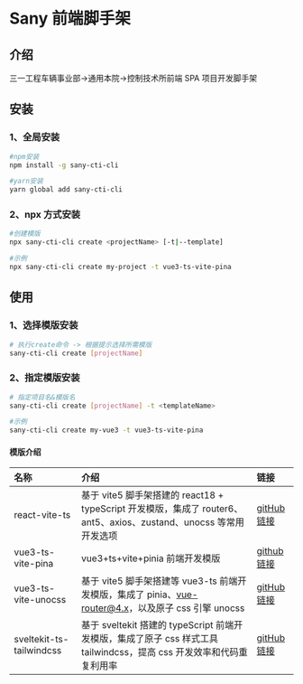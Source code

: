# Sany 前端脚手架

## 介绍

三一工程车辆事业部->通用本院->控制技术所前端 SPA 项目开发脚手架

## 安装

### 1、全局安装

```bash
#npm安装
npm install -g sany-cti-cli
```

```bash
#yarn安装
yarn global add sany-cti-cli
```

### 2、npx 方式安装

```bash
#创建模版
npx sany-cti-cli create <projectName> [-t|--template]
```

```bash
#示例
npx sany-cti-cli create my-project -t vue3-ts-vite-pina
```

## 使用

### 1、选择模版安装

```bash
# 执行create命令 -> 根据提示选择所需模版
sany-cti-cli create [projectName]
```

### 2、指定模版安装

```bash
# 指定项目名&模版名
sany-cti-cli create [projectName] -t <templateName>
```

```bash
#示例
sany-cti-cli create my-vue3 -t vue3-ts-vite-pina
```

#### 模版介绍

| 名称                     | 介绍                                                                                                                  | 链接                                                                    |
| :----------------------- | :-------------------------------------------------------------------------------------------------------------------- | :---------------------------------------------------------------------- |
| react-vite-ts            | 基于 vite5 脚手架搭建的 react18 + typeScript 开发模版，集成了 router6、ant5、axios、zustand、unocss 等常用开发选项    | [gitHub 链接](https://github.com/Seeglorylife/react-vite-ts)            |
| vue3-ts-vite-pina        | vue3+ts+vite+pinia 前端开发模版                                                                                       | [github 链接](https://github.com/Seeglorylife/vue3-ts-vite-pina)        |
| vue3-ts-vite-unocss      | 基于 vite5 脚手架搭建等 vue3-ts 前端开发模版，集成了 pinia、vue-router@4.x，以及原子 css 引擎 unocss                  | [gitHub 链接](https://github.com/Seeglorylife/vue3-ts-vite-unocss)      |
| sveltekit-ts-tailwindcss | 基于 sveltekit 搭建的 typeScript 前端开发模版，集成了原子 css 样式工具 tailwindcss，提高 css 开发效率和代码重复利用率 | [gitHub 链接](https://github.com/Seeglorylife/sveltekit-ts-tailwindcss) |
